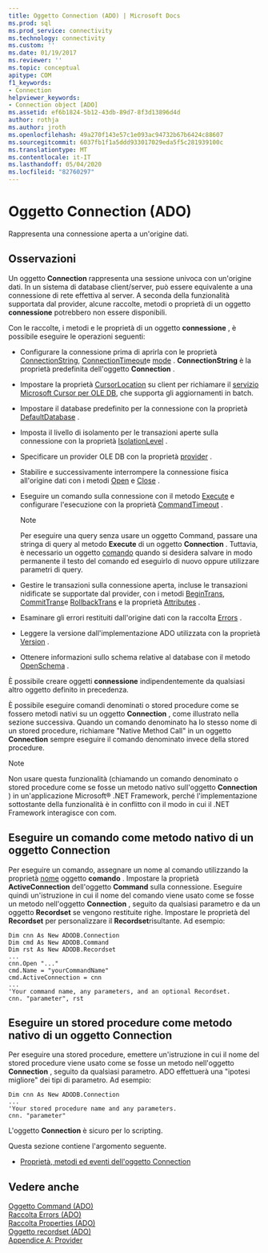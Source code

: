 ```yaml
---
title: Oggetto Connection (ADO) | Microsoft Docs
ms.prod: sql
ms.prod_service: connectivity
ms.technology: connectivity
ms.custom: ''
ms.date: 01/19/2017
ms.reviewer: ''
ms.topic: conceptual
apitype: COM
f1_keywords:
- Connection
helpviewer_keywords:
- Connection object [ADO]
ms.assetid: ef6b1824-5b12-43db-89d7-8f3d13896d4d
author: rothja
ms.author: jroth
ms.openlocfilehash: 49a270f143e57c1e093ac94732b67b6424c88607
ms.sourcegitcommit: 6037fb1f1a5ddd933017029eda5f5c281939100c
ms.translationtype: MT
ms.contentlocale: it-IT
ms.lasthandoff: 05/04/2020
ms.locfileid: "82760297"
---
```

# <a name="connection-object-ado"></a>Oggetto Connection (ADO)
Rappresenta una connessione aperta a un'origine dati.  
  
## <a name="remarks"></a>Osservazioni  
 Un oggetto **Connection** rappresenta una sessione univoca con un'origine dati. In un sistema di database client/server, può essere equivalente a una connessione di rete effettiva al server. A seconda della funzionalità supportata dal provider, alcune raccolte, metodi o proprietà di un oggetto **connessione** potrebbero non essere disponibili.  
  
 Con le raccolte, i metodi e le proprietà di un oggetto **connessione** , è possibile eseguire le operazioni seguenti:  
  
-   Configurare la connessione prima di aprirla con le proprietà [ConnectionString](../../../ado/reference/ado-api/connectionstring-property-ado.md), [ConnectionTimeout](../../../ado/reference/ado-api/connectiontimeout-property-ado.md)e [mode](../../../ado/reference/ado-api/mode-property-ado.md) . **ConnectionString** è la proprietà predefinita dell'oggetto **Connection** .  
  
-   Impostare la proprietà [CursorLocation](../../../ado/reference/ado-api/cursorlocation-property-ado.md) su client per richiamare il [servizio Microsoft Cursor per OLE DB](../../../ado/guide/appendixes/microsoft-cursor-service-for-ole-db-ado-service-component.md), che supporta gli aggiornamenti in batch.  
  
-   Impostare il database predefinito per la connessione con la proprietà [DefaultDatabase](../../../ado/reference/ado-api/defaultdatabase-property.md) .  
  
-   Imposta il livello di isolamento per le transazioni aperte sulla connessione con la proprietà [IsolationLevel](../../../ado/reference/ado-api/isolationlevel-property.md) .  
  
-   Specificare un provider OLE DB con la proprietà [provider](../../../ado/reference/ado-api/provider-property-ado.md) .  
  
-   Stabilire e successivamente interrompere la connessione fisica all'origine dati con i metodi [Open](../../../ado/reference/ado-api/open-method-ado-connection.md) e [Close](../../../ado/reference/ado-api/close-method-ado.md) .  
  
-   Eseguire un comando sulla connessione con il metodo [Execute](../../../ado/reference/ado-api/execute-method-ado-connection.md) e configurare l'esecuzione con la proprietà [CommandTimeout](../../../ado/reference/ado-api/commandtimeout-property-ado.md) .  
  
    > [!NOTE]
    >  Per eseguire una query senza usare un oggetto Command, passare una stringa di query al metodo **Execute** di un oggetto **Connection** . Tuttavia, è necessario un oggetto [comando](../../../ado/reference/ado-api/command-object-ado.md) quando si desidera salvare in modo permanente il testo del comando ed eseguirlo di nuovo oppure utilizzare parametri di query.  
  
-   Gestire le transazioni sulla connessione aperta, incluse le transazioni nidificate se supportate dal provider, con i metodi [BeginTrans](../../../ado/reference/ado-api/begintrans-committrans-and-rollbacktrans-methods-ado.md), [CommitTrans](../../../ado/reference/ado-api/begintrans-committrans-and-rollbacktrans-methods-ado.md)e [RollbackTrans](../../../ado/reference/ado-api/begintrans-committrans-and-rollbacktrans-methods-ado.md) e la proprietà [Attributes](../../../ado/reference/ado-api/attributes-property-ado.md) .  
  
-   Esaminare gli errori restituiti dall'origine dati con la raccolta [Errors](../../../ado/reference/ado-api/errors-collection-ado.md) .  
  
-   Leggere la versione dall'implementazione ADO utilizzata con la proprietà [Version](../../../ado/reference/ado-api/version-property-ado.md) .  
  
-   Ottenere informazioni sullo schema relative al database con il metodo [OpenSchema](../../../ado/reference/ado-api/openschema-method.md) .  
  
 È possibile creare oggetti **connessione** indipendentemente da qualsiasi altro oggetto definito in precedenza.  
  
 È possibile eseguire comandi denominati o stored procedure come se fossero metodi nativi su un oggetto **Connection** , come illustrato nella sezione successiva. Quando un comando denominato ha lo stesso nome di un stored procedure, richiamare "Native Method Call" in un oggetto **Connection** sempre eseguire il comando denominato invece della stored procedure.  
  
> [!NOTE]
>  Non usare questa funzionalità (chiamando un comando denominato o stored procedure come se fosse un metodo nativo sull'oggetto **Connection** ) in un'applicazione Microsoft® .NET Framework, perché l'implementazione sottostante della funzionalità è in conflitto con il modo in cui il .NET Framework interagisce con com.  
  
## <a name="execute-a-command-as-a-native-method-of-a-connection-object"></a>Eseguire un comando come metodo nativo di un oggetto Connection  
 Per eseguire un comando, assegnare un nome al comando utilizzando la proprietà [nome](../../../ado/reference/ado-api/name-property-ado.md) oggetto **comando** . Impostare la proprietà **ActiveConnection** dell'oggetto **Command** sulla connessione. Eseguire quindi un'istruzione in cui il nome del comando viene usato come se fosse un metodo nell'oggetto **Connection** , seguito da qualsiasi parametro e da un oggetto **Recordset** se vengono restituite righe. Impostare le proprietà del **Recordset** per personalizzare il **Recordset**risultante. Ad esempio:  
  
```  
Dim cnn As New ADODB.Connection  
Dim cmd As New ADODB.Command  
Dim rst As New ADODB.Recordset  
...  
cnn.Open "..."  
cmd.Name = "yourCommandName"  
cmd.ActiveConnection = cnn  
...  
'Your command name, any parameters, and an optional Recordset.  
cnn. "parameter", rst  
```  
  
## <a name="execute-a-stored-procedure-as-a-native-method-of-a-connection-object"></a>Eseguire un stored procedure come metodo nativo di un oggetto Connection  
 Per eseguire una stored procedure, emettere un'istruzione in cui il nome del stored procedure viene usato come se fosse un metodo nell'oggetto **Connection** , seguito da qualsiasi parametro. ADO effettuerà una "ipotesi migliore" dei tipi di parametro. Ad esempio:  
  
```  
Dim cnn As New ADODB.Connection  
...  
'Your stored procedure name and any parameters.  
cnn. "parameter"  
```  
  
 L'oggetto **Connection** è sicuro per lo scripting.  
  
 Questa sezione contiene l'argomento seguente.  
  
-   [Proprietà, metodi ed eventi dell'oggetto Connection](../../../ado/reference/ado-api/connection-object-properties-methods-and-events.md)  
  
## <a name="see-also"></a>Vedere anche  
 [Oggetto Command (ADO)](../../../ado/reference/ado-api/command-object-ado.md)   
 [Raccolta Errors (ADO)](../../../ado/reference/ado-api/errors-collection-ado.md)   
 [Raccolta Properties (ADO)](../../../ado/reference/ado-api/properties-collection-ado.md)   
 [Oggetto recordset (ADO)](../../../ado/reference/ado-api/recordset-object-ado.md)   
 [Appendice A: Provider](../../../ado/guide/appendixes/appendix-a-providers.md)
